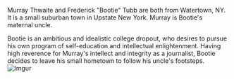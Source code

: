 Murray Thwaite and Frederick "Bootie" Tubb are both from Watertown, NY. It is a small suburban town in Upstate New York. Murray is Bootie's maternal uncle.

Bootie is an ambitious and idealistic college dropout, who desires to pursue his own program of self-education and intellectual enlightenment. Having high reverence for Murray's intellect and integrity as a journalist, Bootie decides to leave his small hometown to follow his uncle's footsteps.
![Imgur](https://i.imgur.com/YEk9hLz.jpg)
